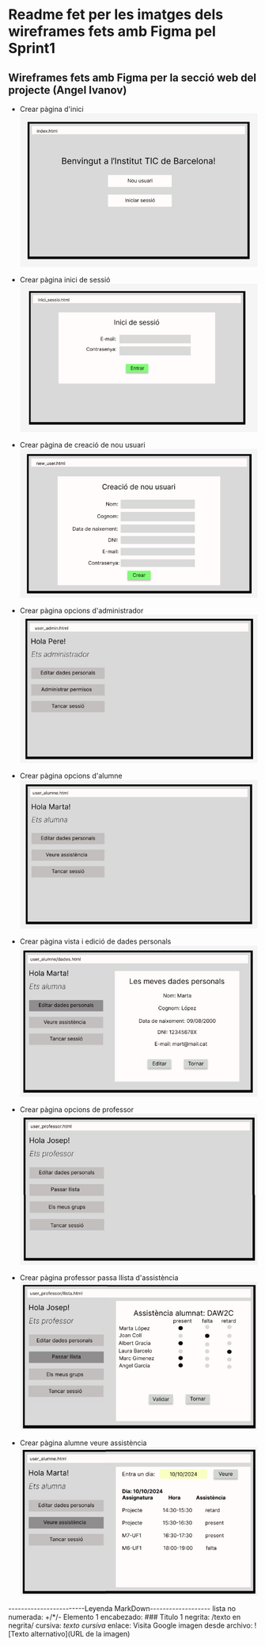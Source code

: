 # Readme fet per les imatges dels wireframes fets amb Figma pel Sprint1

## Wireframes fets amb Figma per la secció web del projecte (Angel Ivanov)

+ Crear pàgina d'inici
![pagina inici](captura1.jpg)

+ Crear pàgina inici de sessió
![pagina inici de sessio](captura2.jpg)

+ Crear pàgina de creació de nou usuari
![nou usuari](captura3.jpg)

+ Crear pàgina opcions d'administrador
![opcions administrador](captura4.jpg)

+ Crear pàgina opcions d'alumne
![opcions alumne](captura5.jpg)

+ Crear pàgina vista i edició de dades personals
![vista dades personals](captura6.jpg)

+ Crear pàgina opcions de professor
![opcions professor](captura7.jpg)

+ Crear pàgina professor passa llista d'assistència
![passa llista](captura8.jpg)

+ Crear pàgina alumne veure assistència
![alumne veure assistencia](captura9.jpg)




------------------------Leyenda MarkDown------------------- lista no numerada: +/*/- Elemento 1 encabezado: ### Titulo 1 negrita: /texto en negrita/ cursiva: _texto cursiva_ enlace: Visita Google imagen desde archivo: ![Texto alternativo](URL de la imagen)